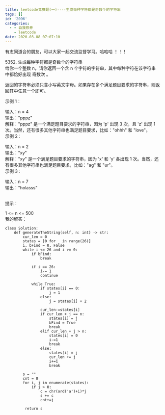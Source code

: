 ```yaml
---
title: leetcode竞赛题(一)----生成每种字符都是奇数个的字符串
tags: []
id: '2096'
categories:
  - - 自我修养
    - leetcode
date: 2020-03-08 07:07:10
---
```


有志同道合的朋友，可以大家一起交流监督学习。哈哈哈 ！！！

5352. 生成每种字符都是奇数个的字符串  
给你一个整数 n，请你返回一个含 n 个字符的字符串，其中每种字符在该字符串中都恰好出现 奇数次 。

返回的字符串必须只含小写英文字母。如果存在多个满足题目要求的字符串，则返回其中任意一个即可。

示例 1：

输入：n = 4  
输出："pppz"  
解释："pppz" 是一个满足题目要求的字符串，因为 'p' 出现 3 次，且 'z' 出现 1 次。当然，还有很多其他字符串也满足题目要求，比如："ohhh" 和 "love"。  
示例 2：

输入：n = 2  
输出："xy"  
解释："xy" 是一个满足题目要求的字符串，因为 'x' 和 'y' 各出现 1 次。当然，还有很多其他字符串也满足题目要求，比如："ag" 和 "ur"。  
示例 3：

输入：n = 7  
输出："holasss"  
 

提示：

1 <= n <= 500  
我的解答：

```
class Solution:
    def generateTheString(self, n: int) -> str:
        cur_len = 0
        states = [0 for _ in range(26)]
        i, bFind = 0, False
        while i <= 26 and i >= 0:
            if bFind:
                break
 
            if i == 26:
                i-= 1
                continue
 
            while True:
                if states[i] == 0:
                    j = 1
                else:
                    j = states[i] + 2
 
                cur_len-=states[i]
                if cur_len + j == n:
                    states[i] = j
                    bFind = True
                    break
                elif cur_len + j > n:
                    states[i] = 0
                    i-=1
                    break
                else:
                    states[i] = j
                    cur_len += j
                    i+=1
                    break
 
        s = ""
        cnt = 0
        for i, j in enumerate(states):
            if j > 0:
                c = chr(ord('a')+i)*j
                s += c
                cnt+=j

         return s
```